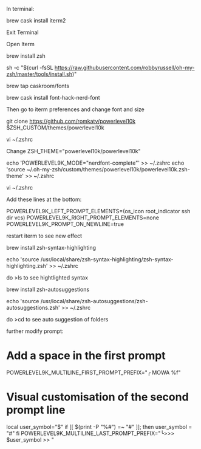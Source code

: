 In terminal:

brew cask install iterm2

Exit Terminal

Open Iterm

brew install zsh

sh -c "$(curl -fsSL https://raw.githubusercontent.com/robbyrussell/oh-my-zsh/master/tools/install.sh)"

brew tap caskroom/fonts

brew cask install font-hack-nerd-font

Then go to iterm preferences and change font and size

git clone https://github.com/romkatv/powerlevel10k $ZSH_CUSTOM/themes/powerlevel10k

vi ~/.zshrc

Change ZSH_THEME="powerlevel10k/powerlevel10k"

echo 'POWERLEVEL9K_MODE="nerdfont-complete"' >> ~/.zshrc
echo 'source ~/.oh-my-zsh/custom/themes/powerlevel10k/powerlevel10k.zsh-theme' >> ~/.zshrc

vi ~/.zshrc

Add these lines at the bottom:

POWERLEVEL9K_LEFT_PROMPT_ELEMENTS=(os_icon root_indicator ssh dir vcs)
POWERLEVEL9K_RIGHT_PROMPT_ELEMENTS=none
POWERLEVEL9K_PROMPT_ON_NEWLINE=true

restart iterm to see new effect
 

brew install zsh-syntax-highlighting

echo 'source /usr/local/share/zsh-syntax-highlighting/zsh-syntax-highlighting.zsh' >> ~/.zshrc

do >ls to see hightlighted syntax

brew install zsh-autosuggestions

echo 'source /usr/local/share/zsh-autosuggestions/zsh-autosuggestions.zsh' >> ~/.zshrc

do >cd to see auto suggestion of folders

further modify prompt:

# Add a space in the first prompt
POWERLEVEL9K_MULTILINE_FIRST_PROMPT_PREFIX="╭ MOWA %f"
# Visual customisation of the second prompt line
local user_symbol="$"
if [[ $(print -P "%#") =~ "#" ]]; then
    user_symbol = "#"
fi
POWERLEVEL9K_MULTILINE_LAST_PROMPT_PREFIX="╰>>> $user_symbol >> "
